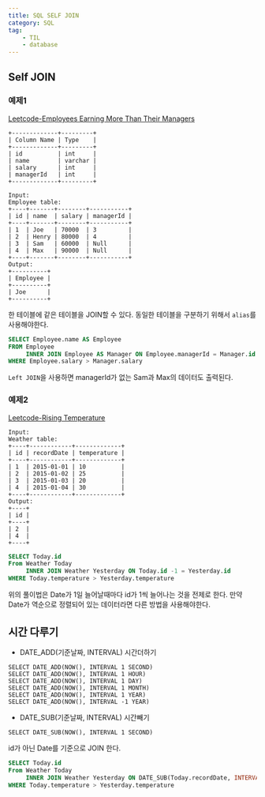 ```yaml
---
title: SQL SELF JOIN 
category: SQL
tag:
	- TIL
	- database
---
```


## Self JOIN

### 예제1

[Leetcode-Employees Earning More Than Their Managers](https://leetcode.com/problems/employees-earning-more-than-their-managers/)

```
+-------------+---------+
| Column Name | Type    |
+-------------+---------+
| id          | int     |
| name        | varchar |
| salary      | int     |
| managerId   | int     |
+-------------+---------+

Input: 
Employee table:
+----+-------+--------+-----------+
| id | name  | salary | managerId |
+----+-------+--------+-----------+
| 1  | Joe   | 70000  | 3         |
| 2  | Henry | 80000  | 4         |
| 3  | Sam   | 60000  | Null      |
| 4  | Max   | 90000  | Null      |
+----+-------+--------+-----------+
Output: 
+----------+
| Employee |
+----------+
| Joe      |
+----------+
```

한 테이블에 같은 테이블을 JOIN할 수 있다. 동일한 테이블을 구분하기 위해서 `alias`를 사용해야한다.

```sql
SELECT Employee.name AS Employee
FROM Employee
	 INNER JOIN Employee AS Manager ON Employee.managerId = Manager.id
WHERE Employee.salary > Manager.salary
```

`Left JOIN`을 사용하면 managerId가 없는 Sam과 Max의 데이터도 출력된다.

### 예제2

[Leetcode-Rising Temperature](https://leetcode.com/problems/rising-temperature/)

```
Input: 
Weather table:
+----+------------+-------------+
| id | recordDate | temperature |
+----+------------+-------------+
| 1  | 2015-01-01 | 10          |
| 2  | 2015-01-02 | 25          |
| 3  | 2015-01-03 | 20          |
| 4  | 2015-01-04 | 30          |
+----+------------+-------------+
Output: 
+----+
| id |
+----+
| 2  |
| 4  |
+----+
```

```sql
SELECT Today.id
From Weather Today
     INNER JOIN Weather Yesterday ON Today.id -1 = Yesterday.id
WHERE Today.temperature > Yesterday.temperature
```

위의 풀이법은 Date가 1일 늘어날때마다 id가 1씩 늘어나는 것을 전제로 한다. 만약 Date가 역순으로 정렬되어 있는 데이터라면 다른 방법을 사용해야한다.


## 시간 다루기

- DATE_ADD(기준날짜, INTERVAL) 시간더하기
```
SELECT DATE_ADD(NOW(), INTERVAL 1 SECOND)
SELECT DATE_ADD(NOW(), INTERVAL 1 HOUR)
SELECT DATE_ADD(NOW(), INTERVAL 1 DAY)
SELECT DATE_ADD(NOW(), INTERVAL 1 MONTH)
SELECT DATE_ADD(NOW(), INTERVAL 1 YEAR)
SELECT DATE_ADD(NOW(), INTERVAL -1 YEAR)
```
- DATE_SUB(기준날짜, INTERVAL) 시간빼기
```
SELECT DATE_SUB(NOW(), INTERVAL 1 SECOND)
```
id가 아닌 Date를 기준으로 JOIN 한다.

```sql
SELECT Today.id
From Weather Today
     INNER JOIN Weather Yesterday ON DATE_SUB(Today.recordDate, INTERVAL 1 DAY) = Yesterday.recordDate
WHERE Today.temperature > Yesterday.temperature
```